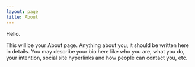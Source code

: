 ```yaml
---
layout: page
title: About
---
```


Hello.

This will be your About page. Anything about you, it should be written here in details. You may describe your bio here like who you are, what you do, your intention, social site hyperlinks and how people can contact you, etc.


